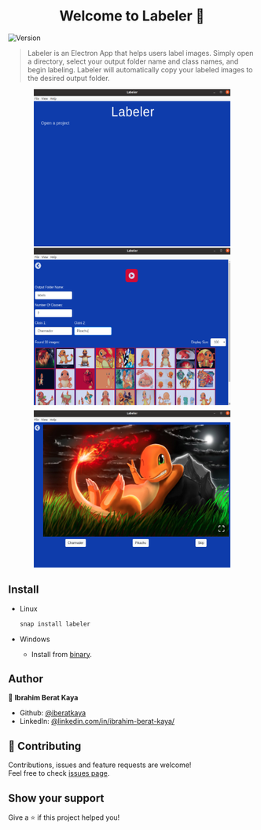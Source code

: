 <h1 align="center">Welcome to Labeler 👋</h1>
<p>
  <img alt="Version" src="https://img.shields.io/badge/version-1.0.3-blue.svg?cacheSeconds=2592000" />
</p>

> Labeler is an Electron App that helps users label images. Simply open a directory, select your output folder name and class names, and begin labeling. Labeler will automatically copy your labeled images to the desired output folder.

<p align="center">
    <img alt="Screenshot" src="https://raw.githubusercontent.com/iberatkaya/labeler/master/images/ss1.png" width="400" height="320">
    <img alt="Screenshot" src="https://raw.githubusercontent.com/iberatkaya/labeler/master/images/ss2.png" width="400" height="320">
    <img style="margin-top: 8px;" alt="Screenshot" src="https://raw.githubusercontent.com/iberatkaya/labeler/master/images/ss3.png" width="400" height="320">
</p>

## Install

* Linux
	```sh
	snap install labeler
	```

* Windows

  * Install from <a href="https://raw.githubusercontent.com/iberatkaya/labeler/master/releases/windows/Labeler%20Setup%201.0.3.exe">binary</a>.

## Author

👤 **Ibrahim Berat Kaya**

* Github: [@iberatkaya](https://github.com/iberatkaya)
* LinkedIn: [@linkedin.com/in/ibrahim-berat-kaya/](https://linkedin.com/in/ibrahim-berat-kaya)

## 🤝 Contributing

Contributions, issues and feature requests are welcome!<br />Feel free to check [issues page](https://github.com/iberatkaya/labeler/issues). 

## Show your support

Give a ⭐️ if this project helped you!
